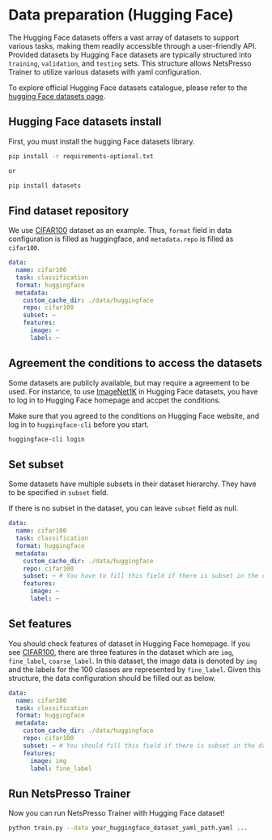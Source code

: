 # Data preparation (Hugging Face)

The Hugging Face datasets offers a vast array of datasets to support various tasks, making them readily accessible through a user-friendly API. Provided datasets by Hugging Face datasets are typically structured into `training`, `validation`, and `testing` sets. This structure allows NetsPresso Trainer to utilize various datasets with yaml configuration.

To explore official Hugging Face datasets catalogue, please refer to the [hugging Face datasets page](https://huggingface.co/datasets).

## Hugging Face datasets install

First, you must install the hugging Face datasets library.

```bash
pip install -r requirements-optional.txt

or

pip install datasets
```

## Find dataset repository

We use [CIFAR100](https://huggingface.co/datasets/cifar100) dataset as an example. Thus, `format` field in data configuration is filled as huggingface, and `metadata.repo` is filled as `cifar100`.

```yaml
data:
  name: cifar100
  task: classification
  format: huggingface
  metadata:
    custom_cache_dir: ./data/huggingface 
    repo: cifar100
    subset: ~
    features:
      image: ~
      label: ~
```

## Agreement the conditions to access the datasets

Some datasets are publicly available, but may require a agreement to be used. For instance, to use [ImageNet1K](https://huggingface.co/datasets/imagenet-1k) in Hugging Face datasets, you have to log in to Hugging Face homepage and accpet the conditions.

Make sure that you agreed to the conditions on Hugging Face website, and log in to `huggingface-cli` before you start.

```bash
huggingface-cli login
```

## Set subset

Some datasets have multiple subsets in their dataset hierarchy. They have to be specified in `subset` field.

If there is no subset in the dataset, you can leave `subset` field as null.

```yaml
data:
  name: cifar100
  task: classification
  format: huggingface
  metadata:
    custom_cache_dir: ./data/huggingface 
    repo: cifar100
    subset: ~ # You have to fill this field if there is subset in the dataset you trying to use
    features:
      image: ~
      label: ~
```

## Set features

You should check features of dataset in Hugging Face homepage. If you see [CIFAR100](https://huggingface.co/datasets/cifar100), there are three features in the dataset which are `img`, `fine_label`, `coarse_label`. In this dataset, the image data is denoted by `img` and the labels for the 100 classes are represented by `fine_label`. Given this structure, the data configuration should be filled out as below.

```yaml
data:
  name: cifar100
  task: classification
  format: huggingface
  metadata:
    custom_cache_dir: ./data/huggingface 
    repo: cifar100
    subset: ~ # You should fill this field if there is subset in the dataset you trying to use
    features:
      image: img
      label: fine_label
```

## Run NetsPresso Trainer

Now you can run NetsPresso Trainer with Hugging Face dataset!

```bash
python train.py --data your_huggingface_dataset_yaml_path.yaml ...
```
